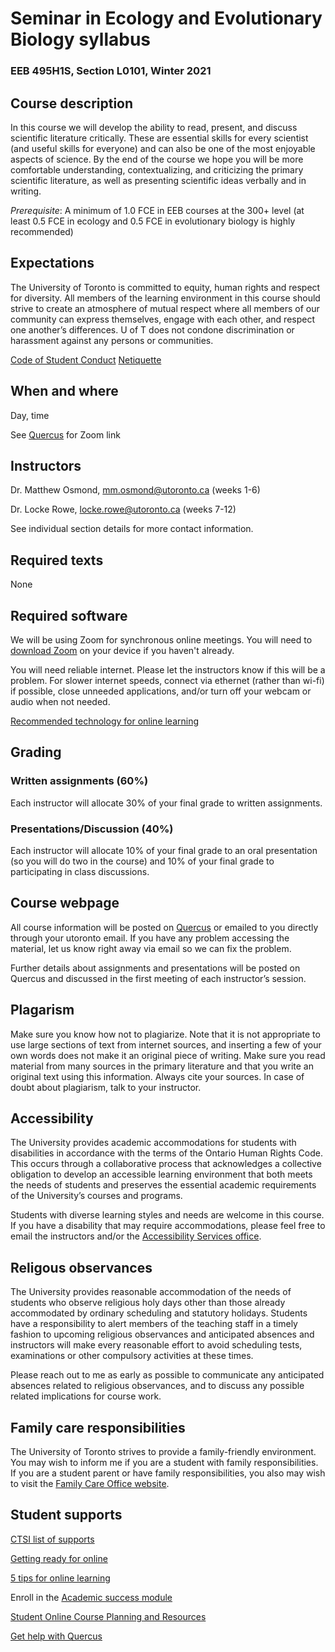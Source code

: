 # Seminar in Ecology and Evolutionary Biology syllabus
### EEB 495H1S, Section L0101, Winter 2021 

## Course description 

In this course we will develop the ability to read, present, and discuss scientific literature critically. These are essential skills for every scientist (and useful skills for everyone) and can also be one of the most enjoyable aspects of science. By the end of the course we hope you will be more comfortable understanding, contextualizing, and criticizing the primary scientific literature, as well as presenting scientific ideas verbally and in writing.   

*Prerequisite*: A minimum of 1.0 FCE in EEB courses at the 300+ level (at least 0.5 FCE in ecology and 0.5 FCE in evolutionary biology is highly recommended)

## Expectations 

The University of Toronto is committed to equity, human rights and respect for diversity. All members of the learning environment in this course should strive to create an
atmosphere of mutual respect where all members of our community can express themselves, engage with each other, and respect one another’s differences. U of T does
not condone discrimination or harassment against any persons or communities.

[Code of Student Conduct](https://governingcouncil.utoronto.ca/secretariat/policies/code-student-conduct-december-13-2019)
[Netiquette]( https://learn.canvas.net/courses/1340/pages/netiquette-the-golden-rules-for-online-courses)

## When and where

Day, time

See [Quercus](https://q.utoronto.ca) for Zoom link

## Instructors

Dr. Matthew Osmond, mm.osmond@utoronto.ca (weeks 1-6)

Dr. Locke Rowe, locke.rowe@utoronto.ca (weeks 7-12)

See individual section details for more contact information.

## Required texts

None

## Required software

We will be using Zoom for synchronous online meetings. You will need to [download Zoom](https://zoom.us/download#client_4meeting) on your device if you haven't already. 

You will need reliable internet. Please let the instructors know if this will be a problem. For slower internet speeds, connect via ethernet (rather than wi-fi) if possible, close unneeded applications, and/or turn off your webcam or audio when not needed. 

[Recommended technology for online learning](https://www.viceprovoststudents.utoronto.ca/covid-19/tech-requirements-online-learning/)

## Grading

### Written assignments (60%)

Each instructor will allocate 30% of your final grade to written assignments. 

### Presentations/Discussion (40%)

Each instructor will allocate 10% of your final grade to an oral presentation (so you will do two in the course) and 10% of your final grade to participating in class discussions.

## Course webpage

All course information will be posted on [Quercus](https://q.utoronto.ca) or emailed to you directly through your utoronto email. If you have any problem accessing the material, let us know right away via email so we can fix the problem. 

Further details about assignments and presentations will be posted on Quercus and discussed in the first meeting of each instructor’s session. 

## Plagarism

Make sure you know how not to plagiarize. Note that it is not appropriate to use large sections of text from internet sources, and inserting a few of your own words does not make it an original piece of writing. Make sure you read material from many sources in the primary literature and that you write an original text using this information. Always cite your sources. In case of doubt about plagiarism, talk to your instructor.

## Accessibility

The University provides academic accommodations for students with disabilities in accordance with the terms of the Ontario Human Rights Code. This occurs through a collaborative process that acknowledges a collective obligation to develop an accessible learning environment that both meets the needs of students and preserves the essential academic requirements of the University’s courses and programs.

Students with diverse learning styles and needs are welcome in this course. If you have a disability that may require accommodations, please feel free to email the instructors and/or the [Accessibility Services office](https://studentlife.utoronto.ca/department/accessibility-services/).

## Religous observances

The University provides reasonable accommodation of the needs of students who observe religious holy days other than those already accommodated by ordinary scheduling and statutory holidays. Students have a responsibility to alert members of the teaching staff in a timely fashion to upcoming religious observances and anticipated absences and instructors will make every reasonable effort to avoid scheduling tests, examinations or other compulsory activities at these times.

Please reach out to me as early as possible to communicate any anticipated absences related to religious observances, and to discuss any possible related implications for course work.

## Family care responsibilities

The University of Toronto strives to provide a family-friendly environment. You may wish to inform me if you are a student with family responsibilities. If you are a student parent or have family responsibilities, you also may wish to visit the [Family Care Office website](https://familycare.utoronto.ca).

## Student supports

[CTSI list of supports](https://teaching.utoronto.ca/teaching-support/u-of-t-resources/teaching/students/)

[Getting ready for online](https://onlinelearning.utoronto.ca/getting-ready-for-online/)

[5 tips for online learning](https://teaching.utoronto.ca/teaching-support/strategies/continuity-planning/5-tips-for-students/)

Enroll in the [Academic success module](https://q.utoronto.ca/enroll/ALEYMP)

[Student Online Course Planning and Resources](https://teaching.utoronto.ca/wp-content/uploads/2020/04/Student-Online-Course-Planning-and-Resources.pdf)

[Get help with Quercus](https://q.utoronto.ca/courses/46670/pages/student-guide)


